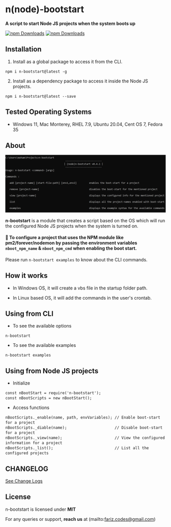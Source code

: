 # n(node)-bootstart
**A script to start Node JS projects when the system boots up**

[![npm Downloads](https://img.shields.io/npm/dm/n-bootstart.svg?style=flat-square)](https://www.npmjs.com/package/n-bootstart)
[![npm Downloads](https://img.shields.io/npm/dy/n-bootstart.svg?style=flat-square)](https://www.npmjs.com/package/n-bootstart)

## Installation

1. Install as a global package to access it from the CLI.

```
npm i n-bootstart@latest -g
```

2. Install as a dependency package to access it inside the Node JS projects.

```
npm i n-bootstart@latest --save
```

## Tested Operating Systems

- Windows 11, Mac Monterey, RHEL 7.9, Ubuntu 20.04, Cent OS 7, Fedora 35

## About

<img src="https://github.com/fariz-codes/npm-images/blob/master/n-bootstart/cli.png?raw=true" alt="CLI Options">

**n-bootstart** is a module that creates a script based on the OS which will run the configured Node JS projects when the system is turned on.

#### :pushpin: To configure a project that uses the NPM module like **pm2**/**forever**/**nodemon** by passing the environment variables `nboot_npm_name` & `nboot_npm_cmd` when enabling the boot start.

Please run `n-bootstart examples` to know about the CLI commands.

## How it works

- In Windows OS, it will create a vbs file in the startup folder path.

- In Linux based OS, it will add the commands in the user's crontab.

## Using from CLI

- To see the available options

```
n-bootstart
```

- To see the available examples

```
n-bootstart examples
```

## Using from Node JS projects

- Initialize

```
const nBootStart = require('n-bootstart');
const nBootScripts = new nBootStart();
```

- Access functions

```
nBootScripts._enable(name, path, envVariables); // Enable boot-start for a project
nBootScripts._diable(name);                     // Disable boot-start for a project
nBootScripts._view(name);                       // View the configured information for a project
nBootScripts._list();                           // List all the configured projects
```

## CHANGELOG

[See Change Logs](https://github.com/fariz-codes/n-bootstart/blob/main/CHANGELOG.md)

## License

n-bootstart is licensed under **MIT**

For any queries or support, **reach us** at (mailto:fariz.codes@gmail.com)